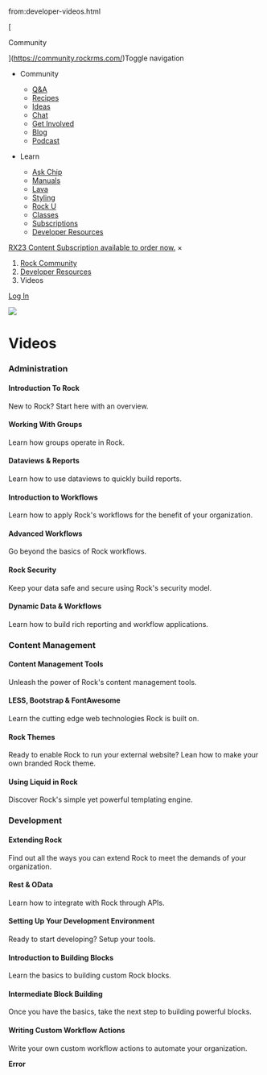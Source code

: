 # 
from:developer-videos.html

   

[

Community

](https://community.rockrms.com/)Toggle navigation

*   Community
    
    *   [Q&A](https://community.rockrms.com/ask)
    *   [Recipes](https://community.rockrms.com/recipes)
    *   [Ideas](https://community.rockrms.com/Ideas)
    *   [Chat](https://community.rockrms.com/chat)
    *   [Get Involved](https://community.rockrms.com/get-involved)
    *   [Blog](https://community.rockrms.com/Connect)
    *   [Podcast](https://community.rockrms.com/podcast)
*   Learn
    
    *   [Ask Chip](https://community.rockrms.com/askchip)
    *   [Manuals](https://community.rockrms.com/documentation)
    *   [Lava](https://community.rockrms.com/Lava)
    *   [Styling](https://community.rockrms.com/styling)
    *   [Rock U](https://community.rockrms.com/rocku)
    *   [Classes](https://community.rockrms.com/classes)
    *   [Subscriptions](https://community.rockrms.com/subscriptions)
    *   [Developer Resources](https://community.rockrms.com/developer)

[RX23 Content Subscription available to order now.](https://community.rockrms.com/subscriptions) ×

1.  [Rock Community](/page/1247)
2.  [Developer Resources](/developer)
3.  Videos

[Log In](/login?returnurl=/page/1338)

![](/Themes/RockCommunity/Assets/Images/particles.png)

Videos
======

### Administration

[](https://community.rockrms.com/developer/videos/introduction-to-rock)

#### Introduction To Rock

New to Rock? Start here with an overview.

[](https://community.rockrms.com/developer/videos/working-with-groups)

#### Working With Groups

Learn how groups operate in Rock.

[](https://community.rockrms.com/developer/videos/dataviews--reports)

#### Dataviews & Reports

Learn how to use dataviews to quickly build reports.

[](https://community.rockrms.com/developer/videos/introduction-to-workflows)

#### Introduction to Workflows

Learn how to apply Rock's workflows for the benefit of your organization.

[](https://community.rockrms.com/developer/videos/advanced-workflows)

#### Advanced Workflows

Go beyond the basics of Rock workflows.

[](https://community.rockrms.com/developer/videos/rock-security)

#### Rock Security

Keep your data safe and secure using Rock's security model.

[](https://community.rockrms.com/developer/videos/dynamic-data--workflows)

#### Dynamic Data & Workflows

Learn how to build rich reporting and workflow applications.

### Content Management

[](https://community.rockrms.com/developer/videos/content-management-tools)

#### Content Management Tools

Unleash the power of Rock's content management tools.

[](https://community.rockrms.com/developer/videos/less,-bootstrap--fontawesome)

#### LESS, Bootstrap & FontAwesome

Learn the cutting edge web technologies Rock is built on.

[](https://community.rockrms.com/developer/videos/rock-themes)

#### Rock Themes

Ready to enable Rock to run your external website? Lean how to make your own branded Rock theme.

[](https://community.rockrms.com/developer/videos/using-liquid-in-rock)

#### Using Liquid in Rock

Discover Rock's simple yet powerful templating engine.

### Development

[](https://community.rockrms.com/developer/videos/extending-rock)

#### Extending Rock

Find out all the ways you can extend Rock to meet the demands of your organization.

[](https://community.rockrms.com/developer/videos/rest--odata)

#### Rest & OData

Learn how to integrate with Rock through APIs.

[](https://community.rockrms.com/developer/videos/setting-up-your-development-environment)

#### Setting Up Your Development Environment

Ready to start developing? Setup your tools.

[](https://community.rockrms.com/developer/videos/introduction-to-building-blocks)

#### Introduction to Building Blocks

Learn the basics to building custom Rock blocks.

[](https://community.rockrms.com/developer/videos/intermediate-block-building)

#### Intermediate Block Building

Once you have the basics, take the next step to building powerful blocks.

[](https://community.rockrms.com/developer/videos/writing-custom-workflow-actions)

#### Writing Custom Workflow Actions

Write your own custom workflow actions to automate your organization.

**Error**